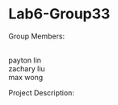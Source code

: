 # Lab6-Group33
<p>Group Members: </p></br>
	payton lin </br>
 	zachary liu </br>
	max wong
 
Project Description:
